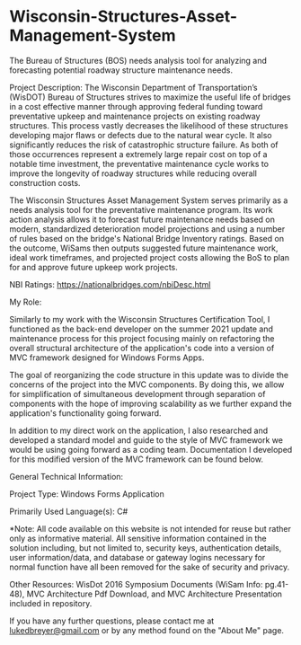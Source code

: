 # Wisconsin-Structures-Asset-Management-System
The Bureau of Structures (BOS) needs analysis tool for analyzing and forecasting potential roadway structure maintenance needs.

Project Description:
The Wisconsin Department of Transportation’s (WisDOT) Bureau of Structures strives to maximize the useful life of bridges in a cost effective manner through approving federal funding toward preventative upkeep and maintenance projects on existing roadway structures. This process vastly decreases the likelihood of these structures developing major flaws or defects due to the natural wear cycle. It also significantly reduces the risk of catastrophic structure failure. As both of those occurrences represent a extremely large repair cost on top of a notable time investment, the preventative maintenance cycle works to improve the longevity of roadway structures while reducing overall construction costs.

The Wisconsin Structures Asset Management System serves primarily as a needs analysis tool for the preventative maintenance program. Its work action analysis allows it to forecast future maintenance needs based on modern, standardized deterioration model projections and using a number of rules based on the bridge's National Bridge Inventory ratings. Based on the outcome, WiSams then outputs suggested future maintenance work, ideal work timeframes, and projected project costs allowing the BoS to plan for and approve future upkeep work projects.

NBI Ratings: https://nationalbridges.com/nbiDesc.html


My Role:

Similarly to my work with the Wisconsin Structures Certification Tool, I functioned as the back-end developer on the summer 2021 update and maintenance process for this project focusing mainly on refactoring the overall structural architecture of the application's code into a version of MVC framework designed for Windows Forms Apps.

The goal of reorganizing the code structure in this update was to divide the concerns of the project into the MVC components. By doing this, we allow for simplification of simultaneous development through separation of components with the hope of improving scalability as we further expand the application's functionality going forward.

In addition to my direct work on the application, I also researched and developed a standard model and guide to the style of MVC framework we would be using going forward as a coding team. Documentation I developed for this modified version of the MVC framework can be found below.

General Technical Information:

Project Type:
Windows Forms Application

Primarily Used Language(s):
C#

*Note: All code available on this website is not intended for reuse but rather only as informative material. All sensitive information contained in the solution including, but not limited to, security keys, authentication details, user information/data, and database or gateway logins necessary for normal function have all been removed for the sake of security and privacy. 

Other Resources:
WisDot 2016 Symposium Documents (WiSam Info: pg.41-48), MVC Architecture Pdf Download, and MVC Architecture Presentation included in repository.

If you have any further questions, please contact me at lukedbreyer@gmail.com or by any method found on the "About Me" page.
